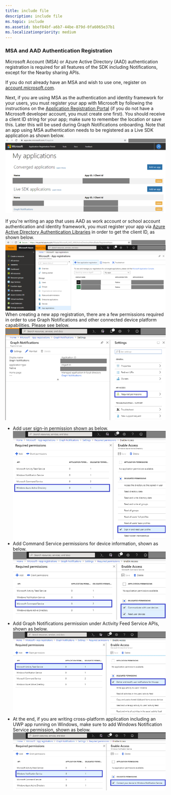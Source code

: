 ```yaml
---
title: include file
description: include file
ms.topic: include
ms.assetid: bbef84bf-a6b7-44be-879d-0fa6065e37b1
ms.localizationpriority: medium
---
```


### MSA and AAD Authentication Registration

Microsoft Account (MSA) or Azure Active Directory (AAD) authentication registration is required for all features of the SDK including Notifications, except for the Nearby sharing APIs. 

If you do not already have an MSA and wish to use one, register on [account.microsoft.com](https://account.microsoft.com/account).

Next, if you are using MSA as the authentication and identity framework for your users, you must register your app with Microsoft by following the instructions on the [Application Registration Portal](https://apps.dev.microsoft.com/) (if you do not have a Microsoft developer account, you must create one first). You should receive a client ID string for your app; make sure to remember the location or save this. Later this will be used during Graph Notifications onboarding. 
Note that an app using MSA authentication needs to be registered as a Live SDK application as shown below.
![Application Registration Portal](../../notifications/media/msa_app_registration/app_registration_portal.png)

If you're writing an app that uses AAD as work account or school account authentication and identity framework, you must register your app via [Azure Active Directory Authentication Libraries](https://docs.microsoft.com/azure/active-directory/develop/active-directory-authentication-libraries) in order to get the client ID, as shown below. 
 ![AAD Registration Portal](../../notifications/media/aad_registration_portal/aad_registration_portal.png)
When creating a new app registration, there are a few permissions required in order to use Graph Notifications and other connected device platform capabilities. Please see below. 
![AAD Registration Portal – Setting – Required Permissions](../../notifications/media/aad_registration_portal/aad_registration_portal_permissions.png)
* Add user sign-in permission shown as below.
![Required Permissions – AAD User Profile](../../notifications/media/aad_registration_portal/permissions_1_user.png)
* Add Command Service permissions for device information, shown as below.
![Required Permissions – Devices](../../notifications/media/aad_registration_portal/permissions_2_devices.png)
* Add Graph Notifications permission under Activity Feed Service APIs, shown as below.
![Required Permissions – Devices](../../notifications/media/aad_registration_portal/permissions_3_graph_notifications.png)
* At the end, if you are writing cross-platform application including an UWP app running on Windows, make sure to add Windows Notification Service permission, shown as below. 
![Required Permissions – WNS](../../notifications/media/aad_registration_portal/permissions_4_wns_push.png)
